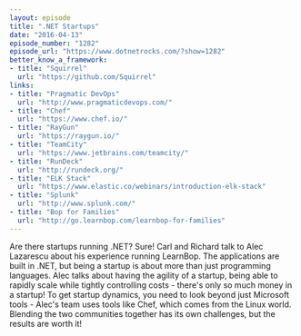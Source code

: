 ```yaml
---
layout: episode
title: ".NET Startups"
date: "2016-04-13"
episode_number: "1282"
episode_url: "https://www.dotnetrocks.com/?show=1282"
better_know_a_framework:
- title: "Squirrel"
  url: "https://github.com/Squirrel"
links:
- title: "Pragmatic DevOps"
  url: "http://www.pragmaticdevops.com/"
- title: "Chef"
  url: "https://www.chef.io/"
- title: "RayGun"
  url: "https://raygun.io/"
- title: "TeamCity"
  url: "https://www.jetbrains.com/teamcity/"
- title: "RunDeck"
  url: "http://rundeck.org/"
- title: "ELK Stack"
  url: "https://www.elastic.co/webinars/introduction-elk-stack"
- title: "Splunk"
  url: "http://www.splunk.com/"
- title: "Bop for Families"
  url: "http://go.learnbop.com/learnbop-for-families"
---
```


Are there startups running .NET? Sure! Carl and Richard talk to Alec Lazarescu about his experience running LearnBop. The applications are built in .NET, but being a startup is about more than just programming languages. Alec talks about having the agility of a startup, being able to rapidly scale while tightly controlling costs - there's only so much money in a startup! To get startup dynamics, you need to look beyond just Microsoft tools - Alec's team uses tools like Chef, which comes from the Linux world. Blending the two communities together has its own challenges, but the results are worth it!
